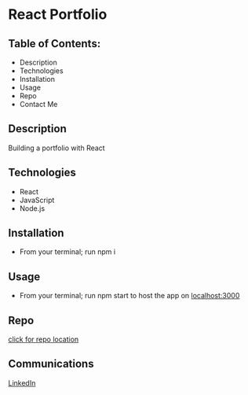 # React Portfolio

## Table of Contents:
- Description
- Technologies
- Installation
- Usage
- Repo
- Contact Me

## Description
Building a portfolio with React

## Technologies
- React
- JavaScript
- Node.js

## Installation
- From your terminal; run npm i

## Usage
- From your terminal; run npm start to host the app on [localhost:3000](localhost:3000)

## Repo
[click for repo location](https://github.com/ShaneWilmes/Web-Dev-Portfolio-React)

## Communications
[LinkedIn](https://www.linkedin.com/in/shane-wilmes-/)







    